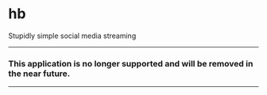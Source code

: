 hb
==

Stupidly simple social media streaming

---

### This application is no longer supported and will be removed in the near future.

---
